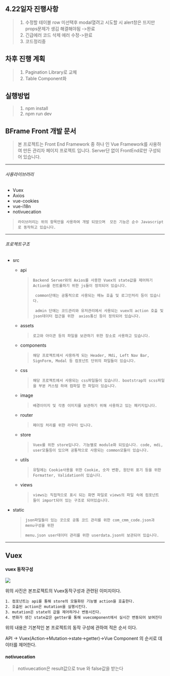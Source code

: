 ## 4.22일자 진행사항
> 1. 수정할 테이블 row 미선택후 modal열려고 시도할 시 alert창은 뜨지만 props문제가 생김 해결해야됨 ->완료
> 2. 긴급에러 코드 삭제 에러 수정->완료
> 3. 코드정리중
## 차후 진행 계획
> 1. Pagination Library로 교체
> 2. Table Component화

## 실행방법
> 1. npm install
> 2. npm run dev

## BFrame Front 개발 문서

> 본 프로젝트는 Front End Framework 중 하나 인 Vue Framework를 사용하여 만든 관리자 페이지 프로젝트 입니다. Server단 없이 FrontEnd로만 구성되어 있습니다.

---

###### 사용라이브러리

* Vuex
* Axios
* vue-cookies
* vue-i18n
* notivuecation

> ```
> 라이브러리는 위의 항목만을 사용하여 개발 되었으며  모든 기능은 순수 Javascript로 동작하고 있습니다.
> ```

---

###### 프로젝트구조

* src

  * api

    > ```
    > Backend Server와의 Axios를 사용한 Vuex의 state값을 제어하기 Action을 컨트롤하기 위한 js들이 정의되어 있습니다.
    > 
    >  common단에는 공통적으로 사용되는 메뉴 호출 및 로그인처리 등이 있습니다.
    > 
    >  admin 단에는 코드관리와 유저관리에서 사용되는 vuex의 action 호출 및 json데이터 접근을 위한  axios통신 등이 정의되어 있습니다.
    > ```

  * assets

    > ```
    > 로고와 아이콘 등의 파일을 보관하기 위한 장소로 사용하고 있습니다.
    > ```

  * components

    > ```
    > 해당 프로젝트에서 사용하게 되는 Header, Mdi, Left Nav Bar, SignForm, Modal 등 컴포넌트 단위의 파일들이 있습니다.
    > ```

  * css

    > ```
    > 해당 프로젝트에서 사용되는 css파일들이 있습니다. bootstrap의 scss파일을 부분 커스텀 하여 컴파일 한 파일이 있습니다.
    > ```

  * image

    > ```
    > 배경이미지 및 각종 이미지를 보관하기 위해 사용하고 있는 패키지입니다.
    > ```

  * router

    > ```
    > 페이징 처리를 위한 라우터 입니다.
    > ```

  * store

    > ```
    > Vuex를 위한 store입니다. 기능별로 module화 되있습니다. code, mdi, user모듈등이 있으며 공통적으로 사용되는 common모듈이 있습니다.
    > ```

  * utils

    > ```
    > 유틸에는 Cookie사용을 위한 Cookie, 숫자 변환, 원단위 표기 등을 위한 Formatter, Validation이 있습니다.
    > ```

  * views

    > ```
    > views는 직접적으로 표시 되는 화면 파일로 views의 파일 속에 컴포넌트 들이 import되어 있는 구조로 되어있습니다.
    > ```

* static

  > ```
  > json파일들이 있는 곳으로 공통 코드 관리를 위한 com_cmm_code.json과 menu구성을 위한
  > 
  > menu.json user데이터 관리를 위한 userdata.json이 보관되어 있습니다.
  > ```

---

## Vuex

#### vuex 동작구성

![](https://vuex.vuejs.org/vuex.png)

위의 사진은 본프로젝트의 Vuex동작구성과 관련된 이미지이다.

```
1. 컴포넌트는 api를 통해 store의 모듈화된 기능별 action을 호출한다.
2. 호출된 action은 mutation을 실행시킨다.
3. mutation은 state의 값을 제어하거나 변동시킨다.
4. 변화가 생긴 state값은 getter를 통해 vuecomponent에서 실시간 변동되어 보여진다
```

위의 내용은 기본적인 본 프로젝트의 동작 구성에 관하여 적은 순서 이다.

API -> Vuex(Action->Mutation->state->getter)->Vue Component 의 순서로 데이터를 제어한다.

#### notivuecation
> notivuecation은 result값으로 true 와 false값을 받는다
